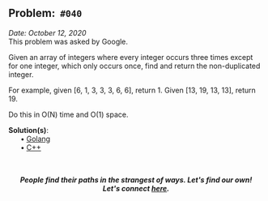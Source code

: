 Problem: &nbsp;`#040`
------------
_Date: October 12, 2020_<br>
This problem was asked by Google.

Given an array of integers where every integer occurs three times except for one
integer, which only occurs once, find and return the non-duplicated integer.

For example, given [6, 1, 3, 3, 3, 6, 6], return 1. Given [13, 19, 13, 13],
return 19.

Do this in O(N) time and O(1) space.

**Solution(s)**:<br>
    &nbsp;&nbsp;&nbsp;&nbsp;&nbsp;
    • [Golang](go/code.go)<br>
    &nbsp;&nbsp;&nbsp;&nbsp;&nbsp;
    • [C++](c++/code.cpp)<br>

![]()
-----
<p align="center">
    <b><i>
        People find their paths in the strangest of ways. Let's find our own! <br>
        Let's connect <a href="https://shivam010.in">here</a>.
    </i></b>
</p>

